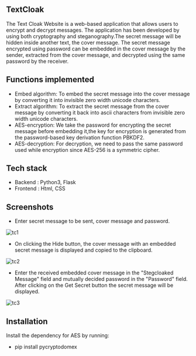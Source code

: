  ## TextCloak
 The Text Cloak Website is a web-based application that allows users to encrypt and decrypt messages.
 The application has been developed by using both cryptography and steganography.The secret message will be hidden inside another text, the cover message. The secret message encrypted using password can be embedded in the cover message by the sender, extracted from the cover message, and decrypted using the same password by the receiver.

## Functions implemented
- Embed algorithm: To embed the secret message into the cover message by converting it into invisible zero width unicode characters.
- Extract algorithm: To extract the secret message from the cover message by converting it back into ascii characters from invisible zero width unicode characters.
- AES-encryption: We take the password for encrypting the secret message before embedding it,the key for encryption is generated from the password-based key derivation function PBKDF2.
- AES-decryption: For decryption, we need to pass the same password used while encryption since AES-256 is a symmetric cipher.

## Tech stack
- Backend : Python3, Flask
- Frontend : Html, CSS

## Screenshots
- Enter secret message to be sent, cover message and password.
  
![tc1](https://github.com/Vishrutisharma0/TextCloak/assets/83419687/3ff6c45c-523b-4e93-9e70-5d00b6a30038)

- On clicking the Hide button, the cover message with an embedded secret message is displayed and copied to the clipboard.

![tc2](https://github.com/Vishrutisharma0/TextCloak/assets/83419687/3665ee8f-2f34-46be-8d34-83e5ee4e6d19)

- Enter the received embedded cover message in the "Stegcloaked Message" field and mutually decided password in the "Password" field. After clicking on the Get Secret button the secret message will be displayed.
  
![tc3](https://github.com/Vishrutisharma0/TextCloak/assets/83419687/52b16fc9-4012-47ba-84a3-ee7ee9db2e7f)

## Installation

Install the dependency for AES by running:
- pip install pycryptodomex




				
			



